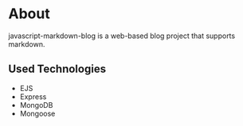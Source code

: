 # About

javascript-markdown-blog is a web-based blog project that supports markdown.

## Used Technologies

- EJS
- Express
- MongoDB
- Mongoose
